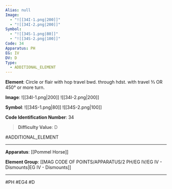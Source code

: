 ```yaml
---
Alias: null
Image:
  - "![[34I-1.png|200]]"
  - "![[34I-2.png|200]]"
Symbol:
  - "![[34S-1.png|80]]"
  - "![[34S-2.png|100]]"
Code: 34
Apparatus: PH
EG: IV
DV: D
Type:
  - ADDITIONAL_ELEMENT
---
```

**Element**: Circle or flair with hop travel bwd. through hdst. with travel 3⁄3 OR 450° or more turn.

**Image**:
![[34I-1.png|200]]
![[34I-2.png|200]]

**Symbol**:
![[34S-1.png|80]]
![[34S-2.png|100]]

**Code Identification Number**: 34

>**Difficulty Value**: D

#ADDITIONAL_ELEMENT
___
**Apparatus**: [[Pommel Horse]]

**Element Group**: [[MAG CODE OF POINTS/APPARATUS/2 PH/EG IV/EG IV - Dismounts|EG IV - Dismounts]]
___
#PH #EG4 #D
